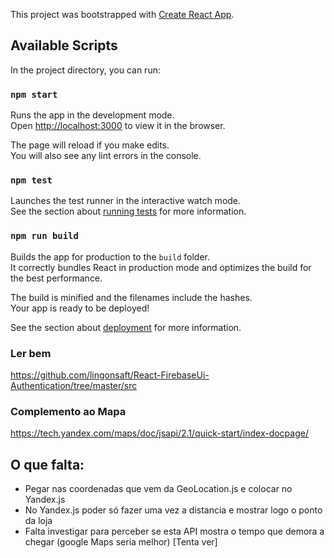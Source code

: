 This project was bootstrapped with [Create React App](https://github.com/facebook/create-react-app).

## Available Scripts

In the project directory, you can run:

### `npm start`

Runs the app in the development mode.<br>
Open [http://localhost:3000](http://localhost:3000) to view it in the browser.

The page will reload if you make edits.<br>
You will also see any lint errors in the console.

### `npm test`

Launches the test runner in the interactive watch mode.<br>
See the section about [running tests](https://facebook.github.io/create-react-app/docs/running-tests) for more information.

### `npm run build`

Builds the app for production to the `build` folder.<br>
It correctly bundles React in production mode and optimizes the build for the best performance.

The build is minified and the filenames include the hashes.<br>
Your app is ready to be deployed!

See the section about [deployment](https://facebook.github.io/create-react-app/docs/deployment) for more information.

### Ler bem 

https://github.com/lingonsaft/React-FirebaseUi-Authentication/tree/master/src


### Complemento ao Mapa

https://tech.yandex.com/maps/doc/jsapi/2.1/quick-start/index-docpage/


## O que falta:

+ Pegar nas coordenadas que vem da GeoLocation.js e colocar no Yandex.js
+ No Yandex.js poder só fazer uma vez a distancia e mostrar logo o ponto da loja
+ Falta investigar para perceber se esta API mostra o tempo que demora a chegar (google Maps seria melhor) [Tenta ver]
